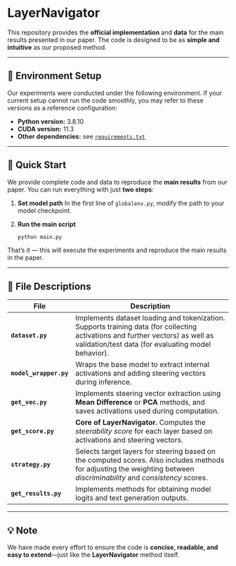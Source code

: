 # LayerNavigator

This repository provides the **official implementation** and **data** for the main results presented in our paper. The code is designed to be as **simple and intuitive** as our proposed method.

---

## 🧩 Environment Setup

Our experiments were conducted under the following environment.
If your current setup cannot run the code smoothly, you may refer to these versions as a reference configuration:

* **Python version:** 3.8.10
* **CUDA version:** 11.3
* **Other dependencies:** see [`requirements.txt`](./requirements.txt)

---

## 🚀 Quick Start

We provide complete code and data to reproduce the **main results** from our paper.
You can run everything with just **two steps**:

1. **Set model path**
   In the first line of `globalenv.py`, modify the path to your model checkpoint.

2. **Run the main script**

   ```bash
   python main.py
   ```

That’s it — this will execute the experiments and reproduce the main results in the paper.

---

## 📁 File Descriptions

| File                   | Description                                                  |
| ---------------------- | ------------------------------------------------------------ |
| **`dataset.py`**       | Implements dataset loading and tokenization. Supports training data (for collecting activations and further vectors) as well as validation/test data (for evaluating model behavior). |
| **`model_wrapper.py`** | Wraps the base model to extract internal activations and adding steering vectors during inference. |
| **`get_vec.py`**       | Implements steering vector extraction using **Mean Difference** or **PCA** methods, and saves activations used during computation. |
| **`get_score.py`**     | **Core of LayerNavigator.** Computes the *steerability score* for each layer based on activations and steering vectors. |
| **`strategy.py`**      | Selects target layers for steering based on the computed scores. Also includes methods for adjusting the weighting between *discriminability* and *consistency* scores. |
| **`get_results.py`**   | Implements methods for obtaining model logits and text generation outputs. |

---

## 💡 Note

We have made every effort to ensure the code is **concise, readable, and easy to extend**—just like the **LayerNavigator** method itself.

